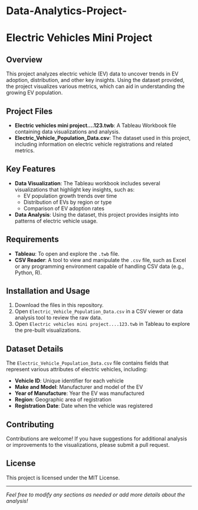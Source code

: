 # Data-Analytics-Project-
# Electric Vehicles Mini Project

## Overview
This project analyzes electric vehicle (EV) data to uncover trends in EV adoption, distribution, and other key insights. Using the dataset provided, the project visualizes various metrics, which can aid in understanding the growing EV population.

## Project Files
- **Electric vehicles mini project....123.twb**: A Tableau Workbook file containing data visualizations and analysis.
- **Electric_Vehicle_Population_Data.csv**: The dataset used in this project, including information on electric vehicle registrations and related metrics.

## Key Features
- **Data Visualization**: The Tableau workbook includes several visualizations that highlight key insights, such as:
  - EV population growth trends over time
  - Distribution of EVs by region or type
  - Comparison of EV adoption rates
- **Data Analysis**: Using the dataset, this project provides insights into patterns of electric vehicle usage.

## Requirements
- **Tableau**: To open and explore the `.twb` file.
- **CSV Reader**: A tool to view and manipulate the `.csv` file, such as Excel or any programming environment capable of handling CSV data (e.g., Python, R).

## Installation and Usage
1. Download the files in this repository.
2. Open `Electric_Vehicle_Population_Data.csv` in a CSV viewer or data analysis tool to review the raw data.
3. Open `Electric vehicles mini project....123.twb` in Tableau to explore the pre-built visualizations.

## Dataset Details
The `Electric_Vehicle_Population_Data.csv` file contains fields that represent various attributes of electric vehicles, including:
- **Vehicle ID**: Unique identifier for each vehicle
- **Make and Model**: Manufacturer and model of the EV
- **Year of Manufacture**: Year the EV was manufactured
- **Region**: Geographic area of registration
- **Registration Date**: Date when the vehicle was registered

## Contributing
Contributions are welcome! If you have suggestions for additional analysis or improvements to the visualizations, please submit a pull request.

## License
This project is licensed under the MIT License.

---

*Feel free to modify any sections as needed or add more details about the analysis!*
